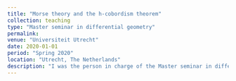```yaml
---
title: "Morse theory and the h-cobordism theorem"
collection: teaching
type: "Master seminar in differential geometry"
permalink: 
venue: "Universiteit Utrecht"
date: 2020-01-01
period: "Spring 2020"
location: "Utrecht, The Netherlands"
description: "I was the person in charge of the Master seminar in differential geometry at Utrecht University. The subject chosen was the h-cobordism theorem. Around two thirds of the seminar happened online due to the COVID-19 pandemic."
---
```


